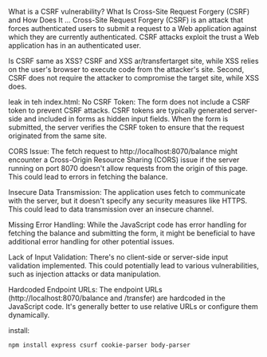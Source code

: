 What is a CSRF vulnerability?
What Is Cross-Site Request Forgery (CSRF) and How Does It ...
Cross-Site Request Forgery (CSRF) is an attack that forces authenticated users to submit a request to a Web application against which they are currently authenticated. CSRF attacks exploit the trust a Web application has in an authenticated user.

Is CSRF same as XSS?
CSRF and XSS ar/transfertarget site, while XSS relies on the user's browser to execute code from the attacker's site. Second, CSRF does not require the attacker to compromise the target site, while XSS does.

leak in teh index.html:
No CSRF Token: The form does not include a CSRF token to prevent CSRF attacks. CSRF tokens are typically generated server-side and included in forms as hidden input fields. When the form is submitted, the server verifies the CSRF token to ensure that the request originated from the same site.

CORS Issue: The fetch request to http://localhost:8070/balance might encounter a Cross-Origin Resource Sharing (CORS) issue if the server running on port 8070 doesn't allow requests from the origin of this page. This could lead to errors in fetching the balance.

Insecure Data Transmission: The application uses fetch to communicate with the server, but it doesn't specify any security measures like HTTPS. This could lead to data transmission over an insecure channel.

Missing Error Handling: While the JavaScript code has error handling for fetching the balance and submitting the form, it might be beneficial to have additional error handling for other potential issues.

Lack of Input Validation: There's no client-side or server-side input validation implemented. This could potentially lead to various vulnerabilities, such as injection attacks or data manipulation.

Hardcoded Endpoint URLs: The endpoint URLs (http://localhost:8070/balance and /transfer) are hardcoded in the JavaScript code. It's generally better to use relative URLs or configure them dynamically.



install:
```
npm install express csurf cookie-parser body-parser

```